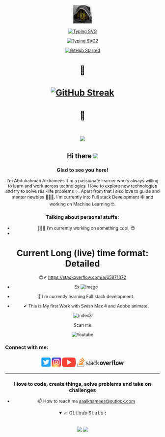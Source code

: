 <div align="center">

![Banner](https://github.com/Abd-ulRahman/Abd-ulRahman/blob/main/my_avatar.gif)

[![Typing SVG](https://readme-typing-svg.demolab.com?font=Architects+Daughter&size=28&pause=1000&color=BE0000&center=true&width=500&lines=Hey!+This+is+Abdulrahman.;I'm+a+web+and+application+Developer;I'm+also+Machine+Learning+Student;And+I'm+a+proud+SAUDI+Mocelem)](https://git.io/typing-svg)

[![Typing SVG2](https://readme-typing-svg.demolab.com?font=Architects+Daughter&size=28&pause=1000&color=0000FF&center=true&width=500&lines=الحمدلله+حمداً+طيباً+كثيراً+مباركاً+فيه)](https://git.io/typing-svg)
  
[![GitHub Starred](https://img.shields.io/github/stars/Abd-ulRahman.svg?style=social&label=Starred)](https://github.com/Abd-ulRahman?tab=Starred)

<!-- GitHub Streak -->
<h1> 🔢 <h1> 
  
[![GitHub Streak](https://streak-stats.demolab.com/?user=Abd-ulRahman&theme=dark)](https://git.io/streak-stats)
  
<!-- visitor counter -->
<h1> 🧐 <h1>
  
  ![](https://komarev.com/ghpvc/?username=Abd-ulRahman&color=FF0000)
<!-- 
  ![Profile Views](https://gpvc.arturio.dev/Abd-ulRahman)
 -->
<!-- welcome message -->
<h2>Hi there <img src="https://media.giphy.com/media/hvRJCLFzcasrR4ia7z/giphy.gif" width="25px"></h2>

<h3>Glad to see you here!</h3>

<!-- About me -->
<p>
I'm Abdulrahman Alkhamees. I'm a passionate learner who's always willing to learn and work across technologies. I love to explore new technologies and try to solve real-life problems ✨. Apart from that I also love to guide and mentor newbies 👨🏻‍💻. I'm currently into Full stack Development 🕸️ and working on Machine Learning 🤓.
</p>

<!-- Personal Stuffs -->
<h3> Talking about personal stuffs:</h3>

- 👨🏽‍💻 I’m currently working on something cool,  😉
- 
<!-- Unfortunately
THIS PROJECT HAS BEEN ABANDONED -->

# Current Long (live) time format: Detailed 
  😊✔ https://stackoverflow.com/a/65871072
  
- Ex
![image](https://github.com/Abd-ulRahman/Abd-ulRahman/assets/1366228/ef4fc7cc-5967-403f-8863-a882d8d49738)

- 🌱 I’m currently learning Full stack development.
  
- ✔ This is My first Work with Swish Max 4 and Adobe animate.

![index3](https://github.com/Abd-ulRahman/Abd-ulRahman/blob/main/images/index3.gif)

Scan me

![Youtube](https://github.com/user-attachments/assets/f5983f75-55cc-4d5c-809c-cf370c47fce9)
 
<!-- Connect with me -->
<h3 align="left">Connect with me:</h3>
<p align="left">

<a href="https://twitter.com/Alkhamees_1970" target="blank"><img align="center" src="https://github.com/Abd-ulRahman/Abd-ulRahman/blob/main/assets/twitter.svg" alt="Abd-ulRahman" height="30" width="30" /></a>
<a href="https://instagram.com/abdulrahman.alkhamees" target="blank"><img align="center" src="https://github.com/Abd-ulRahman/Abd-ulRahman/blob/main/assets/instagram.svg" alt="Abd-ulRahman" height="30" width="30" /></a>
 <a href="https://www.youtube.com/@developer1623" target="blank"><img align="center" src="https://github.com/Abd-ulRahman/Abd-ulRahman/blob/main/assets/youtube.svg" alt="Abd-ulRahman" height="45" width="45" /></a>
<a href="https://stackoverflow.com/users/3221144/abdulrahman-alkhamees" target="blank"><img align="center" src="https://github.com/Abd-ulRahman/Abd-ulRahman/blob/main/assets/StackOverflow.png" alt="Abd-ulRahman" height="30" width="152" /></a>
</p>

</head>


<!-- GITHUB STATS -->

<hr>
<h3 align="center">I love to code, create things, solve problems and take on challenges</h3>
  <ul>
    <li>📫 How to reach me <a href="mailto:aaalkhamees@outlook.com">aaalkhamees@outlook.com</a></li>
  </ul>
<details open="">
<summary>
  <g-emoji class="g-emoji" alias="chart_with_upwards_trend" fallback-src="https://github.githubassets.com/images/icons/emoji/unicode/1f4c8.png">📈</g-emoji>
  <strong>𝙶𝚒𝚝𝚑𝚞𝚋 𝚂𝚝𝚊𝚝𝚜 : </strong>
</summary>
<br/>

<p>
<!-- GitHub Stats -->
<img height="180em" src="https://github-readme-stats-abd-ulrahman.vercel.app/api?username=Abd-ulRahman&bg_color=66000000&show_icons=true&hide_border=false&border_color=2e4058" />

<!-- Most Used Languages -->
<img height="180em" src="https://github-readme-stats-abd-ulrahman.vercel.app/api/top-langs/?username=Abd-ulRahman&bg_color=66000000&exclude_repo=KNN-Image-Classification&show_icons=true&hide_border=false&border_color=2e4058&layout=compact&langs_count=10"/>
</p>
</details>
</hr>
</div>
